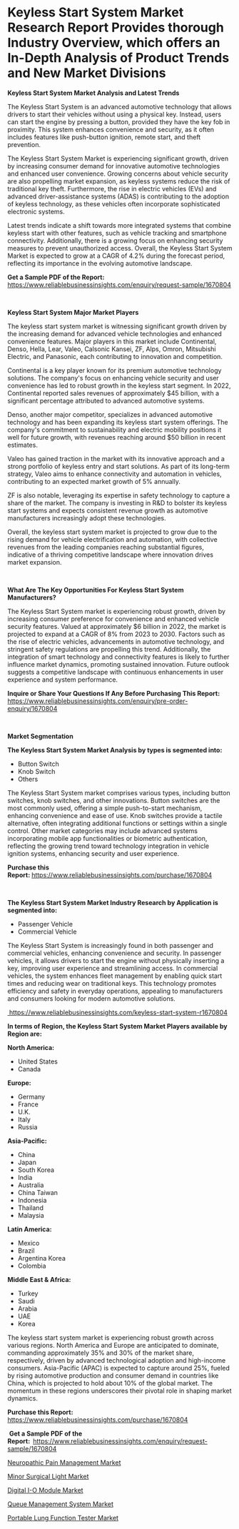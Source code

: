 <p><h1>Keyless Start System Market Research Report Provides thorough Industry Overview, which offers an In-Depth Analysis of Product Trends and New Market Divisions</h1></p><p><strong>Keyless Start System Market Analysis and Latest Trends</strong></p>
<p><p>The Keyless Start System is an advanced automotive technology that allows drivers to start their vehicles without using a physical key. Instead, users can start the engine by pressing a button, provided they have the key fob in proximity. This system enhances convenience and security, as it often includes features like push-button ignition, remote start, and theft prevention.</p><p>The Keyless Start System Market is experiencing significant growth, driven by increasing consumer demand for innovative automotive technologies and enhanced user convenience. Growing concerns about vehicle security are also propelling market expansion, as keyless systems reduce the risk of traditional key theft. Furthermore, the rise in electric vehicles (EVs) and advanced driver-assistance systems (ADAS) is contributing to the adoption of keyless technology, as these vehicles often incorporate sophisticated electronic systems.</p><p>Latest trends indicate a shift towards more integrated systems that combine keyless start with other features, such as vehicle tracking and smartphone connectivity. Additionally, there is a growing focus on enhancing security measures to prevent unauthorized access. Overall, the Keyless Start System Market is expected to grow at a CAGR of 4.2% during the forecast period, reflecting its importance in the evolving automotive landscape.</p></p>
<p><strong>Get a Sample PDF of the Report:&nbsp;</strong> <a href="https://www.reliablebusinessinsights.com/enquiry/request-sample/1670804?utm_campaign=1121&utm_medium=2&utm_source=Github&utm_content=ia&utm_term=20122024&utm_id=keyless-start-system">https://www.reliablebusinessinsights.com/enquiry/request-sample/1670804</a></p>
<p>&nbsp;</p>
<p><strong>Keyless Start System Major Market Players</strong></p>
<p><p>The keyless start system market is witnessing significant growth driven by the increasing demand for advanced vehicle technologies and enhanced convenience features. Major players in this market include Continental, Denso, Hella, Lear, Valeo, Calsonic Kansei, ZF, Alps, Omron, Mitsubishi Electric, and Panasonic, each contributing to innovation and competition.</p><p>Continental is a key player known for its premium automotive technology solutions. The company's focus on enhancing vehicle security and user convenience has led to robust growth in the keyless start segment. In 2022, Continental reported sales revenues of approximately $45 billion, with a significant percentage attributed to advanced automotive systems.</p><p>Denso, another major competitor, specializes in advanced automotive technology and has been expanding its keyless start system offerings. The company's commitment to sustainability and electric mobility positions it well for future growth, with revenues reaching around $50 billion in recent estimates.</p><p>Valeo has gained traction in the market with its innovative approach and a strong portfolio of keyless entry and start solutions. As part of its long-term strategy, Valeo aims to enhance connectivity and automation in vehicles, contributing to an expected market growth of 5% annually.</p><p>ZF is also notable, leveraging its expertise in safety technology to capture a share of the market. The company is investing in R&D to bolster its keyless start systems and expects consistent revenue growth as automotive manufacturers increasingly adopt these technologies.</p><p>Overall, the keyless start system market is projected to grow due to the rising demand for vehicle electrification and automation, with collective revenues from the leading companies reaching substantial figures, indicative of a thriving competitive landscape where innovation drives market expansion.</p></p>
<p>&nbsp;</p>
<p><strong>What Are The Key Opportunities For Keyless Start System Manufacturers?</strong></p>
<p><p>The Keyless Start System market is experiencing robust growth, driven by increasing consumer preference for convenience and enhanced vehicle security features. Valued at approximately $6 billion in 2022, the market is projected to expand at a CAGR of 8% from 2023 to 2030. Factors such as the rise of electric vehicles, advancements in automotive technology, and stringent safety regulations are propelling this trend. Additionally, the integration of smart technology and connectivity features is likely to further influence market dynamics, promoting sustained innovation. Future outlook suggests a competitive landscape with continuous enhancements in user experience and system performance.</p></p>
<p><strong>Inquire or Share Your Questions If Any Before Purchasing This Report:</strong> <a href="https://www.reliablebusinessinsights.com/enquiry/pre-order-enquiry/1670804?utm_campaign=1121&utm_medium=2&utm_source=Github&utm_content=ia&utm_term=20122024&utm_id=keyless-start-system">https://www.reliablebusinessinsights.com/enquiry/pre-order-enquiry/1670804</a></p>
<p>&nbsp;</p>
<p><strong>Market Segmentation</strong></p>
<p><strong>The Keyless Start System Market Analysis by types is segmented into:</strong></p>
<p><ul><li>Button Switch</li><li>Knob Switch</li><li>Others</li></ul></p>
<p><p>The Keyless Start System market comprises various types, including button switches, knob switches, and other innovations. Button switches are the most commonly used, offering a simple push-to-start mechanism, enhancing convenience and ease of use. Knob switches provide a tactile alternative, often integrating additional functions or settings within a single control. Other market categories may include advanced systems incorporating mobile app functionalities or biometric authentication, reflecting the growing trend toward technology integration in vehicle ignition systems, enhancing security and user experience.</p></p>
<p><strong>Purchase this Report:&nbsp;</strong><a href="https://www.reliablebusinessinsights.com/purchase/1670804?utm_campaign=1121&utm_medium=2&utm_source=Github&utm_content=ia&utm_term=20122024&utm_id=keyless-start-system">https://www.reliablebusinessinsights.com/purchase/1670804</a></p>
<p>&nbsp;</p>
<p><strong>The Keyless Start System Market Industry Research by Application is segmented into:</strong></p>
<p><ul><li>Passenger Vehicle</li><li>Commercial Vehicle</li></ul></p>
<p><p>The Keyless Start System is increasingly found in both passenger and commercial vehicles, enhancing convenience and security. In passenger vehicles, it allows drivers to start the engine without physically inserting a key, improving user experience and streamlining access. In commercial vehicles, the system enhances fleet management by enabling quick start times and reducing wear on traditional keys. This technology promotes efficiency and safety in everyday operations, appealing to manufacturers and consumers looking for modern automotive solutions.</p></p>
<p><a href="https://www.reliablebusinessinsights.com/keyless-start-system-r1670804?utm_campaign=1121&utm_medium=2&utm_source=Github&utm_content=ia&utm_term=20122024&utm_id=keyless-start-system">&nbsp;https://www.reliablebusinessinsights.com/keyless-start-system-r1670804</a></p>
<p><strong>In terms of Region, the Keyless Start System Market Players available by Region are:</strong></p>
<p>
    <p> <strong> North America: </strong>
        <ul>
            <li>United States</li>
            <li>Canada</li>
        </ul>
        </p> 
    <p> <strong> Europe: </strong>
        <ul>
            <li>Germany</li>
            <li>France</li>
            <li>U.K.</li>
            <li>Italy</li>
            <li>Russia</li>
        </ul>
        </p> 
    <p> <strong> Asia-Pacific: </strong>
        <ul>
            <li>China</li>
            <li>Japan</li>
            <li>South Korea</li>
            <li>India</li>
            <li>Australia</li>
            <li>China Taiwan</li>
            <li>Indonesia</li>
            <li>Thailand</li>
            <li>Malaysia</li>
        </ul>
        </p> 
    <p> <strong> Latin America: </strong>
        <ul>
            <li>Mexico</li>
            <li>Brazil</li>
            <li>Argentina Korea</li>
            <li>Colombia</li>
        </ul>
        </p> 
    <p> <strong> Middle East & Africa: </strong>
        <ul>
            <li>Turkey</li>
            <li>Saudi</li>
            <li>Arabia</li>
            <li>UAE</li>
            <li>Korea</li>
        </ul>
    </p>
    </p>
<p><p>The keyless start system market is experiencing robust growth across various regions. North America and Europe are anticipated to dominate, commanding approximately 35% and 30% of the market share, respectively, driven by advanced technological adoption and high-income consumers. Asia-Pacific (APAC) is expected to capture around 25%, fueled by rising automotive production and consumer demand in countries like China, which is projected to hold about 10% of the global market. The momentum in these regions underscores their pivotal role in shaping market dynamics.</p></p>
<p><strong>Purchase this Report: </strong><a href="https://www.reliablebusinessinsights.com/purchase/1670804?utm_campaign=1121&utm_medium=2&utm_source=Github&utm_content=ia&utm_term=20122024&utm_id=keyless-start-system">https://www.reliablebusinessinsights.com/purchase/1670804</a></p>
<p>&nbsp;<strong>Get a Sample PDF of the Report:&nbsp;&nbsp;</strong><a href="https://www.reliablebusinessinsights.com/enquiry/request-sample/1670804?utm_campaign=1121&utm_medium=2&utm_source=Github&utm_content=ia&utm_term=20122024&utm_id=keyless-start-system">https://www.reliablebusinessinsights.com/enquiry/request-sample/1670804</a></p>
<p><strong></strong></p>
<p><p><a href="https://www.linkedin.com/pulse/insightful-neuropathic-pain-management-market-report-2024-2031-ghxvf?utm_campaign=1121&utm_medium=2&utm_source=Github&utm_content=ia&utm_term=20122024&utm_id=keyless-start-system">Neuropathic Pain Management Market</a></p><p><a href="https://www.linkedin.com/pulse/in-depth-analysis-minor-surgical-light-market-2024-2031-nilgf?utm_campaign=1121&utm_medium=2&utm_source=Github&utm_content=ia&utm_term=20122024&utm_id=keyless-start-system">Minor Surgical Light Market</a></p><p><a href="https://github.com/arvelm4nthig/Market-Research-Report-List-1/blob/main/digital-i-o-module-market.md?utm_campaign=1121&utm_medium=2&utm_source=Github&utm_content=ia&utm_term=20122024&utm_id=keyless-start-system">Digital I-O Module Market</a></p><p><a href="https://www.linkedin.com/pulse/queue-management-system-market-growth-outlook-comprehensive-analysis-cvckf?utm_campaign=1121&utm_medium=2&utm_source=Github&utm_content=ia&utm_term=20122024&utm_id=keyless-start-system">Queue Management System Market</a></p><p><a href="https://github.com/AlisaRowe24/Market-Research-Report-List-1/blob/main/portable-lung-function-tester-market.md?utm_campaign=1121&utm_medium=2&utm_source=Github&utm_content=ia&utm_term=20122024&utm_id=keyless-start-system">Portable Lung Function Tester Market</a></p></p>